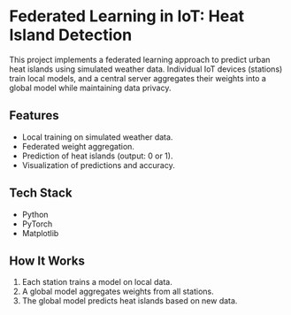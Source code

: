 # Federated Learning in IoT: Heat Island Detection

This project implements a federated learning approach to predict urban heat islands using simulated weather data. Individual IoT devices (stations) train local models, and a central server aggregates their weights into a global model while maintaining data privacy.

## Features
- Local training on simulated weather data.
- Federated weight aggregation.
- Prediction of heat islands (output: 0 or 1).
- Visualization of predictions and accuracy.

## Tech Stack
- Python
- PyTorch
- Matplotlib

## How It Works
1. Each station trains a model on local data.
2. A global model aggregates weights from all stations.
3. The global model predicts heat islands based on new data.
